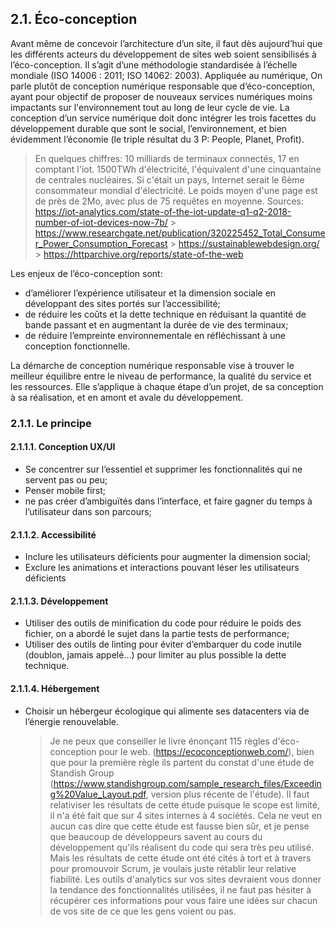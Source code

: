 ## 2.1. Éco-conception

Avant même de concevoir l’architecture d’un site, il faut dès aujourd’hui que les différents acteurs du développement de sites web soient sensibilisés à l’éco-conception. Il s’agit d’une méthodologie standardisée à l’échelle mondiale (ISO 14006 : 2011; ISO 14062: 2003). Appliquée au numérique, On parle plutôt de conception numérique responsable que d’éco-conception, ayant pour objectif de proposer de nouveaux services numériques moins impactants sur l'environnement tout au long de leur cycle de vie. La conception d’un service numérique doit donc intégrer les trois facettes du développement durable que sont le social, l’environnement, et bien évidemment l’économie (le triple résultat du 3 P: People, Planet, Profit).

> En quelques chiffres:
> 10 milliards de terminaux connectés, 17 en comptant l'iot.
> 1500TWh d'électricité, l'équivalent d'une cinquantaine de centrales nucléaires. Si c'était un pays, Internet serait le 6ème consommateur mondial d'électricité.
> Le poids moyen d'une page est de près de 2Mo, avec plus de 75 requêtes en moyenne.
> Sources:
> https://iot-analytics.com/state-of-the-iot-update-q1-q2-2018-number-of-iot-devices-now-7b/ > https://www.researchgate.net/publication/320225452_Total_Consumer_Power_Consumption_Forecast > https://sustainablewebdesign.org/ > https://httparchive.org/reports/state-of-the-web

Les enjeux de l’éco-conception sont:

- d’améliorer l’expérience utilisateur et la dimension sociale en développant des sites portés sur l’accessibilité;
- de réduire les coûts et la dette technique en réduisant la quantité de bande passant et en augmentant la durée de vie des terminaux;
- de réduire l’empreinte environnementale en réfléchissant à une conception fonctionnelle.

La démarche de conception numérique responsable vise à trouver le meilleur équilibre entre le niveau de performance, la qualité du service et les ressources. Elle s’applique à chaque étape d’un projet, de sa conception à sa réalisation, et en amont et avale du développement.

### 2.1.1. Le principe

#### 2.1.1.1. Conception UX/UI

- Se concentrer sur l’essentiel et supprimer les fonctionnalités qui ne servent pas ou peu;
- Penser mobile first;
- ne pas créer d’ambiguïtés dans l’interface, et faire gagner du temps à l’utilisateur dans son parcours;

#### 2.1.1.2. Accessibilité

- Inclure les utilisateurs déficients pour augmenter la dimension social;
- Exclure les animations et interactions pouvant léser les utilisateurs déficients

#### 2.1.1.3. Développement

- Utiliser des outils de minification du code pour réduire le poids des fichier, on a abordé le sujet dans la partie tests de performance;
- Utiliser des outils de linting pour éviter d’embarquer du code inutile (doublon, jamais appelé…) pour limiter au plus possible la dette technique.

#### 2.1.1.4. Hébergement

- Choisir un hébergeur écologique qui alimente ses datacenters via de l’énergie renouvelable.

  > Je ne peux que conseiller le livre énonçant 115 règles d'éco-conception pour le web. (https://ecoconceptionweb.com/), bien que pour la première règle ils partent du constat d'une étude de Standish Group
  > (https://www.standishgroup.com/sample_research_files/Exceeding%20Value_Layout.pdf, version plus récente de l'étude).
  > Il faut relativiser les résultats de cette étude puisque le scope est limité, il n'a été fait que sur 4 sites internes à 4 sociétés. Cela ne veut en aucun cas dire que cette étude est fausse bien sûr, et je pense que beaucoup de développeurs savent au cours du développement qu'ils réalisent du code qui sera très peu utilisé. Mais les résultats de cette étude ont été cités à tort et à travers pour promouvoir Scrum, je voulais juste rétablir leur relative fiabilité.
  > Les outils d'analytics sur vos sites devraient vous donner la tendance des fonctionnalités utilisées, il ne faut pas hésiter à récupérer ces informations pour vous faire une idées sur chacun de vos site de ce que les gens voient ou pas.

